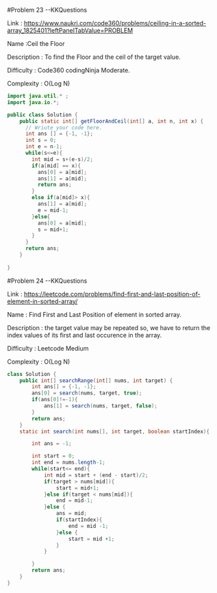 #Problem 23 --KKQuestions

Link : https://www.naukri.com/code360/problems/ceiling-in-a-sorted-array_1825401?leftPanelTabValue=PROBLEM

Name :Ceil the Floor

Description : To find the Floor and the ceil of the target value.

Difficulty : Code360 codingNinja Moderate.

Complexity : O(Log N)

```java
import java.util.* ;
import java.io.*; 

public class Solution {
    public static int[] getFloorAndCeil(int[] a, int n, int x) {
      // Wriute your code here.
      int ans [] = {-1, -1};
      int s = 0;
      int e = n-1;
      while(s<=e){
        int mid = s+(e-s)/2;
        if(a[mid] == x){
          ans[0] = a[mid];
          ans[1] = a[mid];
          return ans;
        }
        else if(a[mid]> x){
          ans[1] = a[mid];
          e = mid-1;
        }else{
          ans[0] = a[mid];
          s = mid+1;
        }
      }
      return ans;
    }
    
}
```

#Problem 24 --KKQuestions

Link : https://leetcode.com/problems/find-first-and-last-position-of-element-in-sorted-array/

Name : Find First and Last Position of element in sorted array.

Description : the target value may be repeated so, we have to return the index values of its first and last occurence in the array.

Difficulty : Leetcode Medium

Complexity : O(Log N)

```java
class Solution {
    public int[] searchRange(int[] nums, int target) {
        int ans[] = {-1, -1};
        ans[0] = search(nums, target, true);
        if(ans[0]!=-1){
            ans[1] = search(nums, target, false);
        }
        return ans;
    }
    static int search(int nums[], int target, boolean startIndex){

        int ans = -1;

        int start = 0;
        int end = nums.length-1;
        while(start<= end){
            int mid = start + (end - start)/2;
            if(target > nums[mid]){
                start = mid+1;
            }else if(target < nums[mid]){
                end = mid-1;
            }else {
                ans = mid;
                if(startIndex){
                    end = mid -1;
                }else {
                    start = mid +1;
                }
            }

        }
        return ans;
    }
}
```
